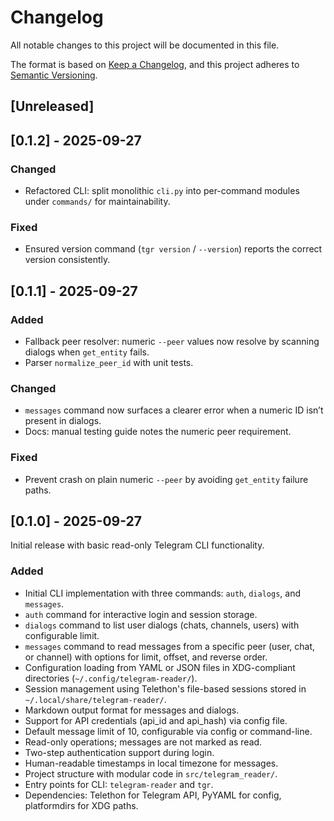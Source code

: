 # Changelog

All notable changes to this project will be documented in this file.

The format is based on [Keep a Changelog](https://keepachangelog.com/en/1.1.0/),
and this project adheres to [Semantic Versioning](https://semver.org/spec/v2.0.0.html).

## [Unreleased]


## [0.1.2] - 2025-09-27

### Changed
- Refactored CLI: split monolithic `cli.py` into per-command modules under `commands/` for maintainability.

### Fixed
- Ensured version command (`tgr version` / `--version`) reports the correct version consistently.


## [0.1.1] - 2025-09-27

### Added
- Fallback peer resolver: numeric `--peer` values now resolve by scanning dialogs when `get_entity` fails.
- Parser `normalize_peer_id` with unit tests.

### Changed
- `messages` command now surfaces a clearer error when a numeric ID isn’t present in dialogs.
- Docs: manual testing guide notes the numeric peer requirement.

### Fixed
- Prevent crash on plain numeric `--peer` by avoiding `get_entity` failure paths.


## [0.1.0] - 2025-09-27

Initial release with basic read-only Telegram CLI functionality.

### Added
- Initial CLI implementation with three commands: `auth`, `dialogs`, and `messages`.
- `auth` command for interactive login and session storage.
- `dialogs` command to list user dialogs (chats, channels, users) with configurable limit.
- `messages` command to read messages from a specific peer (user, chat, or channel) with options for limit, offset, and reverse order.
- Configuration loading from YAML or JSON files in XDG-compliant directories (`~/.config/telegram-reader/`).
- Session management using Telethon's file-based sessions stored in `~/.local/share/telegram-reader/`.
- Markdown output format for messages and dialogs.
- Support for API credentials (api_id and api_hash) via config file.
- Default message limit of 10, configurable via config or command-line.
- Read-only operations; messages are not marked as read.
- Two-step authentication support during login.
- Human-readable timestamps in local timezone for messages.
- Project structure with modular code in `src/telegram_reader/`.
- Entry points for CLI: `telegram-reader` and `tgr`.
- Dependencies: Telethon for Telegram API, PyYAML for config, platformdirs for XDG paths.
